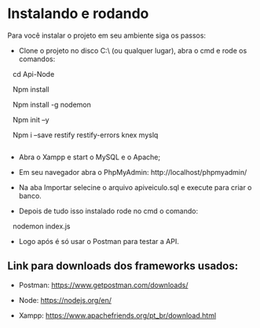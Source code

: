 # Instalando e rodando

Para você instalar o projeto em seu ambiente siga os passos:

- Clone o projeto no disco C:\ (ou qualquer lugar), abra o cmd e rode os comandos:

`` ``
cd Api-Node
`` ``

`` ``
Npm install 
`` ``

`` ``
Npm install -g nodemon 
`` ``

`` ``
Npm init –y 
`` ``

`` ``
Npm i –save restify restify-errors knex myslq  
`` ``

- Abra o Xampp e start o MySQL e o Apache;

- Em seu navegador abra o PhpMyAdmin: http://localhost/phpmyadmin/
 
- Na aba Importar selecine o arquivo apiveiculo.sql e execute para criar o banco.

- Depois de tudo isso instalado rode no cmd o comando:

`` ``
nodemon index.js 
`` ``

- Logo após é só usar o Postman para testar a API.

## Link para downloads dos frameworks usados:

- Postman: https://www.getpostman.com/downloads/

- Node: https://nodejs.org/en/

- Xampp: https://www.apachefriends.org/pt_br/download.html




